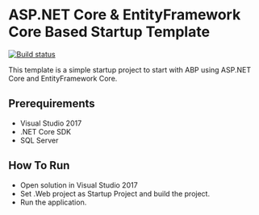 # ASP.NET Core & EntityFramework Core Based Startup Template
[![Build status](https://ci.neppure.vip/api/projects/status/8oyk00v0aakxq5ur?svg=true)](https://ci.neppure.vip/project/NepPure/neppure-plant)

This template is a simple startup project to start with ABP
using ASP.NET Core and EntityFramework Core.

## Prerequirements

* Visual Studio 2017
* .NET Core SDK
* SQL Server

## How To Run

* Open solution in Visual Studio 2017
* Set .Web project as Startup Project and build the project.
* Run the application.
